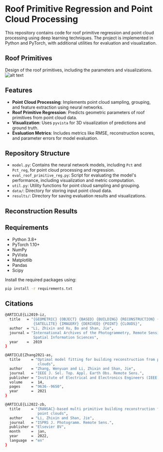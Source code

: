 # Roof Primitive Regression and Point Cloud Processing

This repository contains code for roof primitive regression and point cloud processing using deep learning techniques. The project is implemented in Python and PyTorch, with additional utilities for evaluation and visualization.

## Roof Primitives

Design of the roof primitives, including the parameters and visualizations.
![alt text](https://github.com/Zhixinli2887/Building-Reconstruction/edit/main/images/primitives.png)

## Features

- **Point Cloud Processing**: Implements point cloud sampling, grouping, and feature extraction using neural networks.
- **Roof Primitive Regression**: Predicts geometric parameters of roof primitives from point cloud data.
- **Visualization**: Uses `pyvista` for 3D visualization of predictions and ground truth.
- **Evaluation Metrics**: Includes metrics like RMSE, reconstruction scores, and parameter errors for model evaluation.

## Repository Structure

- `model.py`: Contains the neural network models, including `Pct` and `Pct_reg`, for point cloud processing and regression.
- `eval_roof_primitive_reg.py`: Script for evaluating the model's performance, including visualization and metric computation.
- `util.py`: Utility functions for point cloud sampling and grouping.
- `data/`: Directory for storing input point cloud data.
- `results/`: Directory for saving evaluation results and visualizations.

## Reconstruction Results


## Requirements

- Python 3.8+
- PyTorch 1.10+
- NumPy
- PyVista
- Matplotlib
- Pandas
- Scipy

Install the required packages using:

```bash
pip install -r requirements.txt
```

## Citations
```bash
@ARTICLE{Li2019-iz,
  title   = "{GEOMETRIC} {OBJECT} {BASED} {BUILDING} {RECONSTRUCTION} {FROM}
             {SATELLITE} {IMAGERY} {DERIVED} {POINT} {CLOUDS}",
  author  = "Li, Zhixin and Xu, Bo and Shan, Jie",
  journal = "International Archives of the Photogrammetry, Remote Sensing \&
             Spatial Information Sciences",
  year    =  2019
}

@ARTICLE{Zhang2021-as,
  title     = "Optimal model fitting for building reconstruction from point
               clouds",
  author    = "Zhang, Wenyuan and Li, Zhixin and Shan, Jie",
  journal   = "IEEE J. Sel. Top. Appl. Earth Obs. Remote Sens.",
  publisher = "Institute of Electrical and Electronics Engineers (IEEE)",
  volume    =  14,
  pages     = "9636--9650",
  year      =  2021
}

@ARTICLE{Li2022-zb,
  title     = "{RANSAC}-based multi primitive building reconstruction from {3D}
               point clouds",
  author    = "Li, Zhixin and Shan, Jie",
  journal   = "ISPRS J. Photogramm. Remote Sens.",
  publisher = "Elsevier BV",
  month     =  jan,
  year      =  2022,
  language  = "en"
}
```
